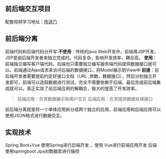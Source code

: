 ## 前后端交互项目

配套视频学习地址：[传送门](https://www.bilibili.com/video/BV137411B7vB?p=5&share_source=copy_web)

## 前后端分离

前端代码和后端代码分开写
**不使用**：传统的java Web开发中，前端用JSP开发，JSP是由后端开发者来独立完成的。代码复杂，影响开发效率，耦合高。
**使用**：前端独立编写客户端代码，后端也只需要独立编写服务端代码提供数据接口就可以。前端通过Ajax请求来访问后端的数据接口，将Model展示到View中
**前提**：前后端开发者需要提前约定好接口文档（URL ,参数，数据接口），然后分别独立开发即可，前端可以造假数据进行测试，完全不需要依赖于后端，最后完成前后端集成就可以。真正实现了前后端应用的解耦合，极大的提高了开发效率。

> 前端应用：负责数据展示和用户交互
> 后端应用：负责提供数据处理接口

前后端分离就是将一个单体应用拆分成两个独立的应用，前端应用和后端应用可以使用JSON格式进行数据交互。

## 实现技术
Spring Boot+Vue
使用Spring进行后端开发 ，使用 Vue进行前端应用开发
后端使用springboot Jpa对数据库进行操控